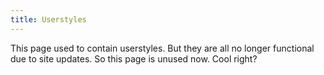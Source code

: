```yaml
---
title: Userstyles
---
```


This page used to contain userstyles. But they are all no longer functional due to site updates. So this page is unused now. Cool right?
